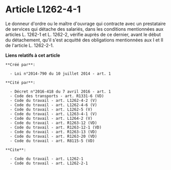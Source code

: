 # Article L1262-4-1

Le donneur d'ordre ou le maître d'ouvrage qui contracte avec un prestataire de services qui détache des salariés, dans les
conditions mentionnées aux articles L. 1262-1 et L. 1262-2, vérifie auprès de ce dernier, avant le début du détachement,
qu'il s'est acquitté des obligations mentionnées aux I et II de l'article L. 1262-2-1.

**Liens relatifs à cet article**

	**Créé par**:

	  - Loi n°2014-790 du 10 juillet 2014 - art. 1

	**Cité par**:

	  - Décret n°2016-418 du 7 avril 2016 - art. 1
	  - Code des transports - art. R1331-6 (VD)
	  - Code du travail - art. L1262-4-2 (V)
	  - Code du travail - art. L1262-4-6 (V)
	  - Code du travail - art. L1262-5 (V)
	  - Code du travail - art. L1263-4-1 (V)
	  - Code du travail - art. L1264-2 (V)
	  - Code du travail - art. R1263-12 (VD)
	  - Code du travail - art. R1263-12-1 (VD)
	  - Code du travail - art. R1263-13 (VD)
	  - Code du travail - art. R1263-20 (VD)
	  - Code du travail - art. R8115-5 (VD)

	**Cite**:

	  - Code du travail - art. L1262-1
	  - Code du travail - art. L1262-2-1
